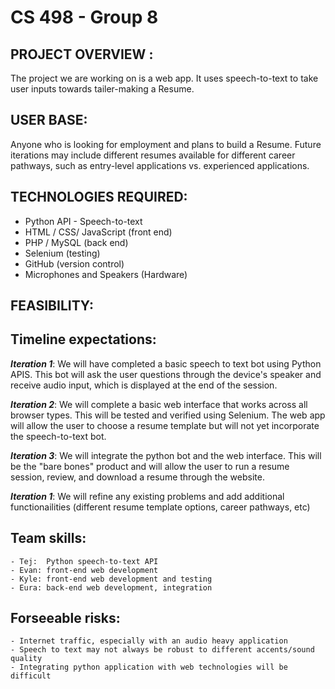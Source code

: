 # CS 498 - Group 8 

## PROJECT OVERVIEW : 

The project we are working on is a web app. It uses speech-to-text to take user inputs towards tailer-making a Resume.  

## USER BASE:

Anyone who is looking for employment and plans to build a Resume. Future iterations may include different resumes available for 
different career pathways, such as entry-level applications vs. experienced applications. 


## TECHNOLOGIES REQUIRED:

- Python API - Speech-to-text
- HTML / CSS/ JavaScript (front end)
- PHP / MySQL (back end)
- Selenium (testing)
- GitHub (version control)
- Microphones and Speakers (Hardware)

## FEASIBILITY: 

## Timeline expectations: 
   ***Iteration 1***: We will have completed a basic speech to text bot using Python APIS. This bot will ask the user questions through the device's speaker and receive audio input, which is displayed at the end of the session. 
    
   ***Iteration 2***: We will complete a basic web interface that works across all browser types. This will be tested and verified using Selenium. The web app will allow the user to choose a resume template but will not yet incorporate the speech-to-text bot. 

   ***Iteration 3***: We will integrate the python bot and the web interface. This will be the "bare bones" product and will allow the user to
    run a resume session, review, and download a resume through the website. 

   ***Iteration 1***: We will refine any existing problems and add additional functionailities (different resume template options, career pathways, etc)

## Team skills: 
    - Tej:  Python speech-to-text API
    - Evan: front-end web development 
    - Kyle: front-end web development and testing 
    - Eura: back-end web development, integration

## Forseeable risks: 
    - Internet traffic, especially with an audio heavy application
    - Speech to text may not always be robust to different accents/sound quality
    - Integrating python application with web technologies will be difficult 

